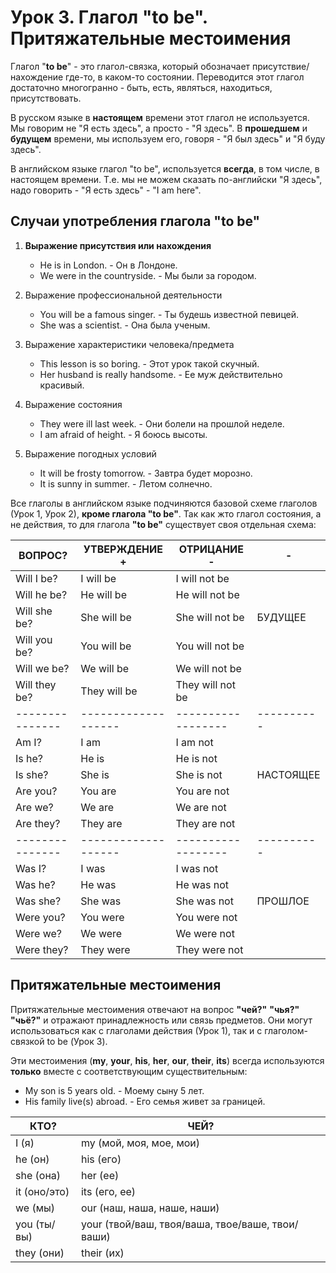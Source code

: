 # Урок 3. Глагол "to be". Притяжательные местоимения

Глагол "**to be**" - это глагол-связка, который обозначает присутствие/нахождение где-то,
в каком-то состоянии. Переводится этот глагол достаточно многогранно - быть, есть, являться,
находиться, присутствовать.

В русском языке в **настоящем** времени этот глагол не используется. Мы говорим не
"Я есть здесь", а просто - "Я здесь". В **прошедшем** и **будущем** времени, мы используем
его, говоря - "Я был здесь" и "Я буду здесь".

В английском языке глагол "to be", используется **всегда**, в том числе, в настоящем времени.
Т.е. мы не можем сказать по-английски "Я здесь", надо говорить - "Я есть здесь" - "I am here".

## Случаи употребления глагола "to be"

1. **Выражение присутствия или нахождения**

    * He is in London. - Он в Лондоне.
    * We were in the countryside. - Мы были за городом.

2. Выражение профессиональной деятельности

    * You will be a famous singer. - Ты будешь известной певицей.
    * She was a scientist. - Она была ученым.

3. Выражение характеристики человека/предмета

    * This lesson is so boring. - Этот урок такой скучный.
    * Her husband is really handsome. - Ее муж действительно красивый.

4. Выражение состояния

    * They were ill last week. - Они болели на прошлой неделе.
    * I am afraid of height. - Я боюсь высоты.

5. Выражение погодных условий

    * It will be frosty tomorrow. - Завтра будет морозно.
    * It is sunny in summer. - Летом солнечно.

Все глаголы в английском языке подчиняются базовой схеме глаголов (Урок 1, Урок 2),
**кроме глагола "to be"**. Так как жто глагол состояния, а не действия, то для глагола **"to be"**
существует своя отдельная схема:

| **ВОПРОС?**   | **УТВЕРЖДЕНИЕ +** | **ОТРИЦАНИЕ -**  | -
|---------------|-------------------|------------------|----------
| Will I be?    | I will be         | I will not be    |
| Will he be?   | He will be        | He will not be   |
| Will she be?  | She will be       | She will not be  | БУДУЩЕЕ
| Will you be?  | You will be       | You will not be  |
| Will we be?   | We will be        | We will not be   |
| Will they be? | They will be      | They will not be |
|---------------|-------------------|------------------|----------
| Am I?         | I am              | I am not         |
| Is he?        | He is             | He is not        |
| Is she?       | She is            | She is not       | НАСТОЯЩЕЕ
| Are you?      | You are           | You are not      |
| Are we?       | We are            | We are not       |
| Are they?     | They are          | They are not     |
|---------------|-------------------|------------------|----------
| Was I?        | I was             | I was not        |
| Was he?       | He was            | He was not       |
| Was she?      | She was           | She was not      | ПРОШЛОЕ
| Were you?     | You were          | You were not     |
| Were we?      | We were           | We were not      |
| Were they?    | They were         | They were not    |

## Притяжательные местоимения

Притяжательные местоимения отвечают на вопрос **"чей?"** **"чья?"** **"чьё?"** и отражают
принадлежность или связь предметов. Они могут использоваться как с глаголами действия (Урок 1),
так и с глаголом-связкой to be (Урок 3).

Эти местоимения (**my**, **your**, **his**, **her**, **our**, **their**, **its**) всегда
используются **только** вместе с соответствующим существительным:

* My son is 5 years old. - Моему сыну 5 лет.
* His family live(s) abroad. - Его семья живет за границей.

| **КТО?**     | **ЧЕЙ?**
|--------------|--------------------
| I (я)        | my (мой, моя, мое, мои)
| he (он)      | his (его)
| she (она)    | her (ее)
| it (оно/это) | its (его, ее)
| we (мы)      | our (наш, наша, наше, наши)
| you (ты/вы)  | your (твой/ваш, твоя/ваша, твое/ваше, твои/ваши)
| they (они)   | their (их)
